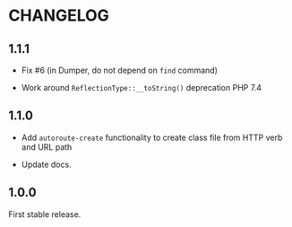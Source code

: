# CHANGELOG

## 1.1.1

- Fix #6 (in Dumper, do not depend on `find` command)

- Work around `ReflectionType::__toString()` deprecation PHP 7.4

## 1.1.0
- Add `autoroute-create` functionality to create class file from HTTP verb and
  URL path

- Update docs.

## 1.0.0
First stable release.
